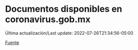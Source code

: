 # Documentos disponibles en coronavirus.gob.mx

Última actualización/Last update: 2022-07-26T21:34:56-05:00

 [Fuente](https://coronavirus.gob.mx/)
